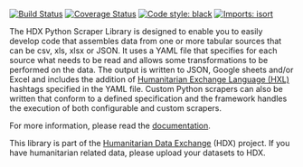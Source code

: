 [![Build Status](https://github.com/OCHA-DAP/hdx-python-scraper/actions/workflows/run-python-tests.yml/badge.svg)](https://github.com/OCHA-DAP/hdx-python-scraper/actions/workflows/run-python-tests.yml)
[![Coverage Status](https://codecov.io/gh/OCHA-DAP/hdx-python-scraper/branch/main/graph/badge.svg?token=JpWZc5js4y)](https://codecov.io/gh/OCHA-DAP/hdx-python-scraper)
[![Code style: black](https://img.shields.io/badge/code%20style-black-000000.svg)](https://github.com/psf/black)
[![Imports: isort](https://img.shields.io/badge/%20imports-isort-%231674b1?style=flat&labelColor=ef8336)](https://pycqa.github.io/isort/)

The HDX Python Scraper Library is designed to enable you to easily develop code that 
assembles data from one or more tabular sources that can be csv, xls, xlsx or JSON. It 
uses a YAML file that specifies for each source what needs to be read and allows some 
transformations to be performed on the data. The output is written to JSON, Google sheets 
and/or Excel and includes the addition of 
[Humanitarian Exchange Language (HXL)](https://hxlstandard.org/) hashtags specified in 
the YAML file. Custom Python scrapers can also be written that conform to a defined 
specification and the framework handles the execution of both configurable and custom 
scrapers.

For more information, please read the 
[documentation](https://hdx-python-scraper.readthedocs.io/en/latest/). 

This library is part of the 
[Humanitarian Data Exchange](https://data.humdata.org/) (HDX) project. If you have 
humanitarian related data, please upload your datasets to HDX.
